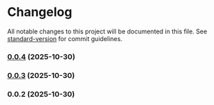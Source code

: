 # Changelog

All notable changes to this project will be documented in this file. See [standard-version](https://github.com/conventional-changelog/standard-version) for commit guidelines.

### [0.0.4](https://github.com/junaidsaleemtkxel/react-native-optimizer/compare/v0.0.3...v0.0.4) (2025-10-30)

### [0.0.3](https://github.com/junaidsaleemtkxel/react-native-optimizer/compare/v0.0.2...v0.0.3) (2025-10-30)

### 0.0.2 (2025-10-30)

